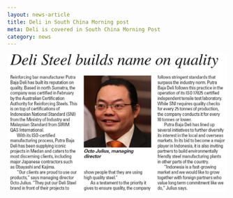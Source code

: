 ```yaml
---
layout: news-article
title: Deli in South China Morning post
meta: Deli is covered in South China Morning Post
category: news
---
```


![scmp](/img/scmp.jpg)
